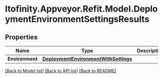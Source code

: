 # Itofinity.Appveyor.Refit.Model.DeploymentEnvironmentSettingsResults
## Properties

Name | Type | Description | Notes
------------ | ------------- | ------------- | -------------
**Environment** | [**DeploymentEnvironmentWithSettings**](DeploymentEnvironmentWithSettings.md) |  | [optional] 

[[Back to Model list]](../README.md#documentation-for-models) [[Back to API list]](../README.md#documentation-for-api-endpoints) [[Back to README]](../README.md)

